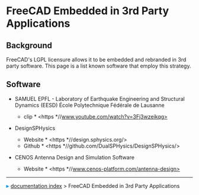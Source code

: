 # FreeCAD Embedded in 3rd Party Applications
## Background

FreeCAD\'s LGPL licensure allows it to be embedded and rebranded in 3rd party software. This page is a list known software that employ this strategy.

## Software

-   SAMUEL EPFL - Laboratory of Earthquake Engineering and Structural Dynamics (EESD) École Polytechnique Fédérale de Lausanne

       *   clip   * <https   *//www.youtube.com/watch?v=3Fj3wzeikqg>
-   DesignSPHysics

       *   Website   * <https   *//design.sphysics.org/>
       *   Github   * <https   *//github.com/DualSPHysics/DesignSPHysics/>
-   CENOS Antenna Design and Simulation Software

       *   Website   * <https   *//www.cenos-platform.com/antenna-design>



---
![](images/Right_arrow.png) [documentation index](../README.md) > FreeCAD Embedded in 3rd Party Applications
